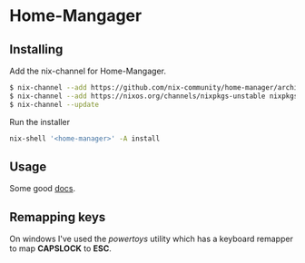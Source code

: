 # Home-Mangager

## Installing

Add the nix-channel for Home-Mangager.

```sh
$ nix-channel --add https://github.com/nix-community/home-manager/archive/master.tar.gz home-manager
$ nix-channel --add https://nixos.org/channels/nixpkgs-unstable nixpkgs-unstable
$ nix-channel --update

```

Run the installer

```sh
nix-shell '<home-manager>' -A install
```

## Usage

Some good [docs](https://nix-community.github.io/home-manager/index.html#ch-usage).

## Remapping keys

On windows I've used the _powertoys_ utility which has a keyboard remapper to map **CAPSLOCK** to **ESC**.
